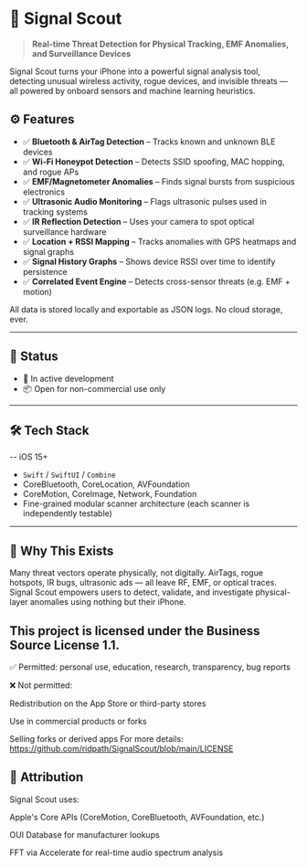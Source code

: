 # 📡 Signal Scout

> **Real-time Threat Detection for Physical Tracking, EMF Anomalies, and Surveillance Devices**

Signal Scout turns your iPhone into a powerful signal analysis tool, detecting unusual wireless activity, rogue devices, and invisible threats — all powered by onboard sensors and machine learning heuristics.

## ⚙️ Features

- ✅ **Bluetooth & AirTag Detection** – Tracks known and unknown BLE devices
- ✅ **Wi-Fi Honeypot Detection** – Detects SSID spoofing, MAC hopping, and rogue APs
- ✅ **EMF/Magnetometer Anomalies** – Finds signal bursts from suspicious electronics
- ✅ **Ultrasonic Audio Monitoring** – Flags ultrasonic pulses used in tracking systems
- ✅ **IR Reflection Detection** – Uses your camera to spot optical surveillance hardware
- ✅ **Location + RSSI Mapping** – Tracks anomalies with GPS heatmaps and signal graphs
- ✅ **Signal History Graphs** – Shows device RSSI over time to identify persistence
- ✅ **Correlated Event Engine** – Detects cross-sensor threats (e.g. EMF + motion)

All data is stored locally and exportable as JSON logs. No cloud storage, ever.

---

## 🚧 Status

- 🔬 In active development
- 📦 Open for non-commercial use only

---

## 🛠 Tech Stack
-- iOS 15+
- `Swift` / `SwiftUI` / `Combine`
- CoreBluetooth, CoreLocation, AVFoundation
- CoreMotion, CoreImage, Network, Foundation
- Fine-grained modular scanner architecture (each scanner is independently testable)

---

## 🧠 Why This Exists
Many threat vectors operate physically, not digitally. AirTags, rogue hotspots, IR bugs, ultrasonic ads — all leave RF, EMF, or optical traces. Signal Scout empowers users to detect, validate, and investigate physical-layer anomalies using nothing but their iPhone.


## This project is licensed under the Business Source License 1.1.

✅ Permitted: personal use, education, research, transparency, bug reports

❌ Not permitted:

Redistribution on the App Store or third-party stores

Use in commercial products or forks

Selling forks or derived apps
For more details: https://github.com/ridpath/SignalScout/blob/main/LICENSE



## 📢 Attribution
Signal Scout uses:

Apple's Core APIs (CoreMotion, CoreBluetooth, AVFoundation, etc.)

OUI Database for manufacturer lookups

FFT via Accelerate for real-time audio spectrum analysis




